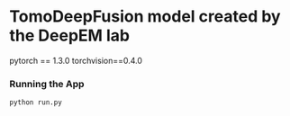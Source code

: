 # TomoDeepFusion model created by the DeepEM lab

pytorch == 1.3.0
torchvision==0.4.0

### Running the App
```
python run.py
```


